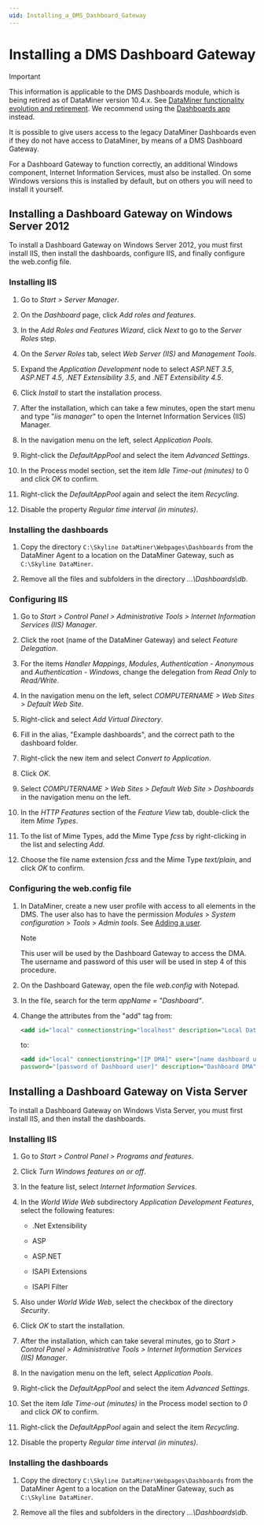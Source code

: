 ```yaml
---
uid: Installing_a_DMS_Dashboard_Gateway
---
```


# Installing a DMS Dashboard Gateway

> [!IMPORTANT]
> This information is applicable to the DMS Dashboards module, which is being retired as of DataMiner version 10.4.x. See [DataMiner functionality evolution and retirement](xref:Software_support_life_cycles#dataminer-functionality-evolution-and-retirement). We recommend using the [Dashboards app](xref:newR_D) instead.

It is possible to give users access to the legacy DataMiner Dashboards even if they do not have access to DataMiner, by means of a DMS Dashboard Gateway.

For a Dashboard Gateway to function correctly, an additional Windows component, Internet Information Services, must also be installed. On some Windows versions this is installed by default, but on others you will need to install it yourself.

## Installing a Dashboard Gateway on Windows Server 2012

To install a Dashboard Gateway on Windows Server 2012, you must first install IIS, then install the dashboards, configure IIS, and finally configure the web.config file.

### Installing IIS

1. Go to *Start \> Server Manager*.

1. On the *Dashboard* page, click *Add roles and features*.

1. In the *Add Roles and Features Wizard*, click *Next* to go to the *Server Roles* step.

1. On the *Server Roles* tab, select *Web Server (IIS)* and *Management Tools*.

1. Expand the *Application Development* node to select *ASP.NET 3.5*, *ASP.NET 4.5*, *.NET Extensibility 3.5*, and *.NET Extensibility 4.5*.

1. Click *Install* to start the installation process.

1. After the installation, which can take a few minutes, open the start menu and type "*iis manager*" to open the Internet Information Services (IIS) Manager.

1. In the navigation menu on the left, select *Application Pools*.

1. Right-click the *DefaultAppPool* and select the item *Advanced Settings*.

1. In the Process model section, set the item *Idle Time-out (minutes)* to 0 and click *OK* to confirm.

1. Right-click the *DefaultAppPool* again and select the item *Recycling*.

1. Disable the property *Regular time interval (in minutes)*.

### Installing the dashboards

1. Copy the directory `C:\Skyline DataMiner\Webpages\Dashboards` from the DataMiner Agent to a location on the DataMiner Gateway, such as `C:\Skyline DataMiner`.

1. Remove all the files and subfolders in the directory *...\\Dashboards\\db*.

### Configuring IIS

1. Go to *Start \> Control Panel \> Administrative Tools \> Internet Information Services (IIS) Manager*.

1. Click the root (name of the DataMiner Gateway) and select *Feature Delegation*.

1. For the items *Handler Mappings*, *Modules*, *Authentication - Anonymous* and *Authentication - Windows*, change the delegation from *Read Only* to *Read/Write*.

1. In the navigation menu on the left, select *COMPUTERNAME \> Web Sites \> Default Web Site*.

1. Right-click and select *Add Virtual Directory*.

1. Fill in the alias, "Example dashboards", and the correct path to the dashboard folder.

1. Right-click the new item and select *Convert to Application*.

1. Click *OK*.

1. Select *COMPUTERNAME \> Web Sites \> Default Web Site \> Dashboards* in the navigation menu on the left.

1. In the *HTTP Features* section of the *Feature View* tab, double-click the item *Mime Types*.

1. To the list of Mime Types, add the Mime Type *fcss* by right-clicking in the list and selecting *Add*.

1. Choose the file name extension *fcss* and the Mime Type *text/plain*, and click *OK* to confirm.

### Configuring the web.config file

1. In DataMiner, create a new user profile with access to all elements in the DMS. The user also has to have the permission *Modules* > *System configuration* > *Tools* > *Admin tools*. See [Adding a user](xref:Adding_a_user).

   > [!NOTE]
   > This user will be used by the Dashboard Gateway to access the DMA. The username and password of this user will be used in step 4 of this procedure.

1. On the Dashboard Gateway, open the file *web.config* with Notepad.

1. In the file, search for the term *appName = "Dashboard"*.

1. Change the attributes from the "add" tag from:

   ```xml
   <add id="local" connectionstring="localhost" description="Local DataMiner Cluster">
   ```

   to:

   ```xml
   <add id="local" connectionstring="[IP DMA]" user="[name dashboard user]"
   password="[password of Dashboard user]" description="Dashboard DMA">
   ```

## Installing a Dashboard Gateway on Vista Server

To install a Dashboard Gateway on Windows Vista Server, you must first install IIS, and then install the dashboards.

### Installing IIS

1. Go to *Start \> Control Panel \> Programs and features*.

1. Click *Turn Windows features on or off*.

1. In the feature list, select *Internet Information Services*.

1. In the *World Wide Web* subdirectory *Application Development Features*, select the following features:

   - .Net Extensibility

   - ASP

   - ASP.NET

   - ISAPI Extensions

   - ISAPI Filter

1. Also under *World Wide Web*, select the checkbox of the directory *Security*.

1. Click *OK* to start the installation.

1. After the installation, which can take several minutes, go to *Start \> Control Panel \> Administrative Tools \> Internet Information Services (IIS) Manager*.

1. In the navigation menu on the left, select *Application Pools*.

1. Right-click the *DefaultAppPool* and select the item *Advanced Settings*.

1. Set the item *Idle Time-out (minutes)* in the Process model section to *0* and click *OK* to confirm.

1. Right-click the *DefaultAppPool* again and select the item *Recycling*.

1. Disable the property *Regular time interval (in minutes)*.

### Installing the dashboards

1. Copy the directory `C:\Skyline DataMiner\Webpages\Dashboards` from the DataMiner Agent to a location on the DataMiner Gateway, such as `C:\Skyline DataMiner`.

1. Remove all the files and subfolders in the directory *...\\Dashboards\\db*.
